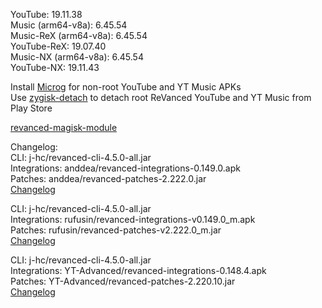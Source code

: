 YouTube: 19.11.38  
Music (arm64-v8a): 6.45.54  
Music-ReX (arm64-v8a): 6.45.54  
YouTube-ReX: 19.07.40  
Music-NX (arm64-v8a): 6.45.54  
YouTube-NX: 19.11.43  

Install [Microg](https://github.com/ReVanced/GmsCore/releases) for non-root YouTube and YT Music APKs  
Use [zygisk-detach](https://github.com/j-hc/zygisk-detach) to detach root ReVanced YouTube and YT Music from Play Store  

[revanced-magisk-module](https://github.com/j-hc/revanced-magisk-module)  

Changelog:  
CLI: j-hc/revanced-cli-4.5.0-all.jar  
Integrations: anddea/revanced-integrations-0.149.0.apk  
Patches: anddea/revanced-patches-2.222.0.jar  
[Changelog](https://github.com/anddea/revanced-patches/releases/tag/v2.222.0)

CLI: j-hc/revanced-cli-4.5.0-all.jar  
Integrations: rufusin/revanced-integrations-v0.149.0_m.apk  
Patches: rufusin/revanced-patches-v2.222.0_m.jar  
[Changelog](https://github.com/rufusin/revanced-patches/releases/tag/vv2.222.0_m)

CLI: j-hc/revanced-cli-4.5.0-all.jar  
Integrations: YT-Advanced/revanced-integrations-0.148.4.apk  
Patches: YT-Advanced/revanced-patches-2.220.10.jar  
[Changelog](https://github.com/YT-Advanced/ReX-patches/releases/tag/v2.220.10)  
